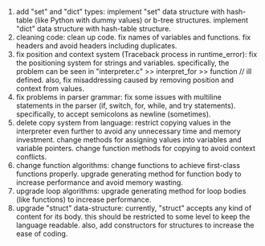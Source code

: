 1. add "set" and "dict" types:
    implement "set" data structure with hash-table (like Python with dummy values) or b-tree structures.
    implement "dict" data structure with hash-table structure.
2. cleaning code:
    clean up code.
    fix names of variables and functions.
    fix headers and avoid headers including duplicates.
3. fix position and context system (Traceback process in runtime_error):
    fix the positioning system for strings and variables.
    specifically, the problem can be seen in "interpreter.c" >> interpret_for >> function // ill defined.
    also, fix misaddressing caused by removing position and context from values.
4. fix problems in parser grammar:
    fix some issues with multiline statements in the parser (if, switch, for, while, and try statements).
    specifically, to accept semicolons as newline (sometimes).
5. delete copy system from language:
    restrict copying values in the interpreter even further to avoid any unnecessary time and memory investment.
    change methods for assigning values into variables and variable pointers.
    change function methods for copying to avoid context conflicts.
7. change function algorithms:
    change functions to achieve first-class functions properly.
    upgrade generating method for function body to increase performance and avoid memory wasting.
8. upgrade loop algorithms:
    upgrade generating method for loop bodies (like functions) to increase performance.
9. upgrade "struct" data-structure:
    currently, "struct" accepts any kind of content for its body.
    this should be restricted to some level to keep the language readable.
    also, add constructors for structures to increase the ease of coding.
